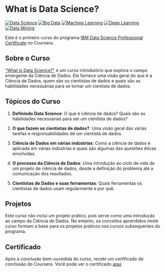 # What is Data Science?
[![Data Science](https://img.shields.io/badge/Data_Science-7D3C98?style=for-the-badge)](https://en.wikipedia.org/wiki/Data_science)
[![Big Data](https://img.shields.io/badge/Big_Data-3498DB?style=for-the-badge)](https://en.wikipedia.org/wiki/Big_data)
[![Machine Learning](https://img.shields.io/badge/Machine_Learning-F39C12?style=for-the-badge)](https://en.wikipedia.org/wiki/Machine_learning)
[![Deep Learning](https://img.shields.io/badge/Deep_Learning-2980B9?style=for-the-badge)](https://en.wikipedia.org/wiki/Deep_learning)
[![Data Mining](https://img.shields.io/badge/Data_Mining-27AE60?style=for-the-badge)](https://en.wikipedia.org/wiki/Data_mining)


Este é o primeiro curso do programa [IBM Data Science Professional Certificate](https://www.coursera.org/professional-certificates/ibm-data-science) no Coursera.

## Sobre o Curso

["What is Data Science?"](https://www.coursera.org/learn/what-is-datascience?specialization=ibm-data-science) é um curso introdutório que explora o campo emergente da Ciência de Dados. Ele fornece uma visão geral do que é a Ciência de Dados, quem são os cientistas de dados e quais são as habilidades necessárias para se tornar um cientista de dados.

## Tópicos do Curso

1. **Definindo Data Science**: O que é ciência de dados? Quais são as habilidades necessárias para ser um cientista de dados?

2. **O que fazem os cientistas de dados?**: Uma visão geral das várias tarefas e responsabilidades de um cientista de dados.

3. **Ciência de Dados em várias indústrias**: Como a ciência de dados é aplicada em várias indústrias e quais são algumas das questões éticas envolvidas.

4. **O processo da Ciência de Dados**: Uma introdução ao ciclo de vida de um projeto de ciência de dados, desde a definição do problema até a comunicação dos resultados.

5. **Cientistas de Dados e suas ferramentas**: Quais ferramentas os cientistas de dados usam regularmente e por quê.

## Projetos

Este curso não inclui um projeto prático, pois serve como uma introdução ao campo da Ciência de Dados. No entanto, os conceitos aprendidos neste curso formam a base para os projetos práticos nos cursos subsequentes do programa.

## Certificado

Após a conclusão bem-sucedida do curso, recebi um certificado de conclusão do Coursera. Você pode ver o certificado [aqui](https://www.coursera.org/account/accomplishments/verify/977D4S2UA765O).

